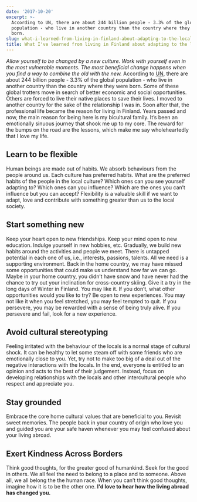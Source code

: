 ```yaml
---
date: '2017-10-20'
excerpt: >-
  According to UN, there are about 244 billion people - 3.3% of the global
  population - who live in another country than the country where they were
  born.
slug: what-i-learned-from-living-in-finland-about-adapting-to-the-local-culture
title: What I've learned from living in Finland about adapting to the local culture
---
```


*Allow yourself to be changed by a new culture. Work with yourself even in the most vulnerable moments. The most beneficial change happens when you find a way to combine the old with the new.*
According to [UN](http://www.unfpa.org/migration), there are about 244 billion people - 3.3% of the global population - who live in another country than the country where they were born. Some of these global trotters move in search of better economic and social opportunities. Others are forced to live their native places to save their lives.
I moved to another country for the sake of the relationship I was in. Soon after that, the professional life became the reason for living in Finland. Years passed and now, the main reason for being here is my bicultural family.
It’s been an emotionally sinuous journey that shook me up to my core. The reward for the bumps on the road are the lessons, which make me say wholeheartedly that I love my life.

Learn to be flexible
--------------------

Human beings are made out of habits. We absorb behaviours from the people around us. Each culture has preferred habits. What are the preferred habits of the people in the local culture? Which ones can you see yourself adapting to? Which ones can you influence? Which are the ones you can’t influence but you can accept?
Flexibility is a valuable skill if we want to adapt, love and contribute with something greater than us to the local society.

Start something new
-------------------

Keep your heart open to new friendships. Keep your mind open to new education. Indulge yourself in new hobbies, etc. Gradually, we build new habits around the activities and people we meet.
There is untapped potential in each one of us, i.e., interests, passions, talents. All we need is a supporting environment. Back in the home country, we may have missed some opportunities that could make us understand how far we can go. Maybe in your home country, you didn’t have snow and have never had the chance to try out your inclination for cross-country skiing. Give it a try in the long days of Winter in Finland. You may like it. If you don’t, what other opportunities would you like to try?
Be open to new experiences. You may not like it when you feel stretched, you may feel tempted to quit. If you persevere, you may be rewarded with a sense of being truly alive. If you persevere and fail, look for a new experience.

Avoid cultural stereotyping
---------------------------

Feeling irritated with the behaviour of the locals is a normal stage of cultural shock. It can be healthy to let some steam off with some friends who are emotionally close to you. Yet, try not to make too big of a deal out of the negative interactions with the locals. In the end, everyone is entitled to an opinion and acts to the best of their judgement. Instead, focus on developing relationships with the locals and other intercultural people who respect and appreciate you.

Stay grounded
-------------

Embrace the core home cultural values that are beneficial to you. Revisit sweet memories. The people back in your country of origin who love you and guided you are your safe haven whenever you may feel confused about your living abroad.

Exert Kindness Across Borders
-----------------------------

Think good thoughts, for the greater good of humankind. Seek for the good in others. We all feel the need to belong to a place and to someone. Above all, we all belong the the human race.
When you can’t think good thoughts, imagine how it is to be the other one.
**I'd love to hear how the living abroad has changed you.**
